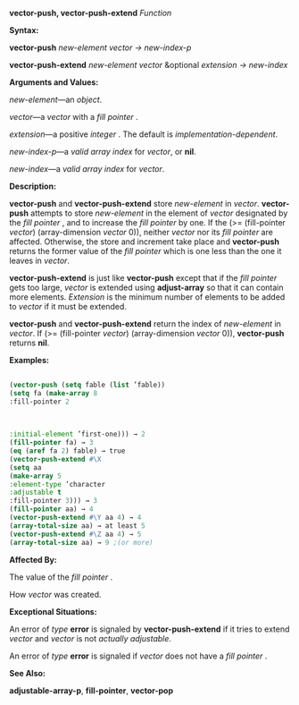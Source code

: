 **vector-push, vector-push-extend** *Function* 



**Syntax:** 



**vector-push** *new-element vector → new-index-p* 



**vector-push-extend** *new-element vector* &amp;optional *extension → new-index* 



**Arguments and Values:** 



*new-element*—an *object*. 



*vector*—a *vector* with a *fill pointer* . 



*extension*—a positive *integer* . The default is *implementation-dependent*. 



*new-index-p*—a *valid array index* for *vector*, or **nil**. 



*new-index*—a *valid array index* for *vector*. 



**Description:** 



**vector-push** and **vector-push-extend** store *new-element* in *vector*. **vector-push** attempts to store *new-element* in the element of *vector* designated by the *fill pointer* , and to increase the *fill pointer* by one. If the (&gt;= (fill-pointer *vector*) (array-dimension *vector* 0)), neither *vector* nor its *fill pointer* are affected. Otherwise, the store and increment take place and **vector-push** returns the former value of the *fill pointer* which is one less than the one it leaves in *vector*. 



**vector-push-extend** is just like **vector-push** except that if the *fill pointer* gets too large, *vector* is extended using **adjust-array** so that it can contain more elements. *Extension* is the minimum number of elements to be added to *vector* if it must be extended. 



**vector-push** and **vector-push-extend** return the index of *new-element* in *vector*. If (&gt;= (fill-pointer *vector*) (array-dimension *vector* 0)), **vector-push** returns **nil**. 



**Examples:**
```lisp
 
(vector-push (setq fable (list ’fable)) 
(setq fa (make-array 8 
:fill-pointer 2 

 
 
:initial-element ’first-one))) → 2 
(fill-pointer fa) → 3 
(eq (aref fa 2) fable) → true 
(vector-push-extend #\X 
(setq aa 
(make-array 5 
:element-type ’character 
:adjustable t 
:fill-pointer 3))) → 3 
(fill-pointer aa) → 4 
(vector-push-extend #\Y aa 4) → 4 
(array-total-size aa) → at least 5 
(vector-push-extend #\Z aa 4) → 5 
(array-total-size aa) → 9 ;(or more) 

```
**Affected By:** 



The value of the *fill pointer* . 



How *vector* was created. 



**Exceptional Situations:** 



An error of *type* **error** is signaled by **vector-push-extend** if it tries to extend *vector* and *vector* is not *actually adjustable*. 



An error of *type* **error** is signaled if *vector* does not have a *fill pointer* . 



**See Also:** 



**adjustable-array-p**, **fill-pointer**, **vector-pop** 



